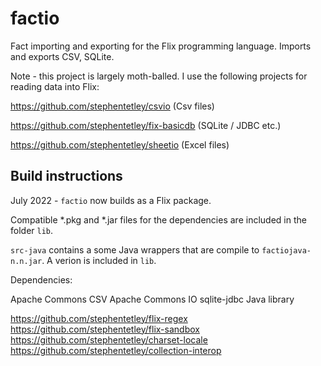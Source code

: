 # factio

Fact importing and exporting for the Flix programming language.
Imports and exports CSV, SQLite.

Note - this project is largely moth-balled. I use the following projects 
for reading data into Flix:

https://github.com/stephentetley/csvio (Csv files)

https://github.com/stephentetley/fix-basicdb (SQLite / JDBC etc.)

https://github.com/stephentetley/sheetio (Excel files)

## Build instructions

July 2022 - `factio` now builds as a Flix package. 

Compatible *.pkg and *.jar files for the dependencies are included in the folder `lib`.

`src-java` contains a some Java wrappers that are compile to `factiojava-n.n.jar`. A 
verion is included in `lib`.

Dependencies:

Apache Commons CSV
Apache Commons IO
sqlite-jdbc Java library

https://github.com/stephentetley/flix-regex
https://github.com/stephentetley/flix-sandbox
https://github.com/stephentetley/charset-locale
https://github.com/stephentetley/collection-interop

